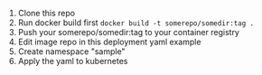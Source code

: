 1. Clone this repo
2. Run docker build first
`docker build -t somerepo/somedir:tag .`
3. Push your somerepo/somedir:tag to your container registry
4. Edit image repo in this deployment yaml example
5. Create namespace "sample"
6. Apply the yaml to kubernetes
